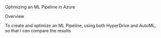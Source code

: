  Optimizing an ML Pipeline in Azure
 
 Overview 
 
To create and optimize an ML Pipeline, using both HyperDrive and AutoML, so that I can compare the results
